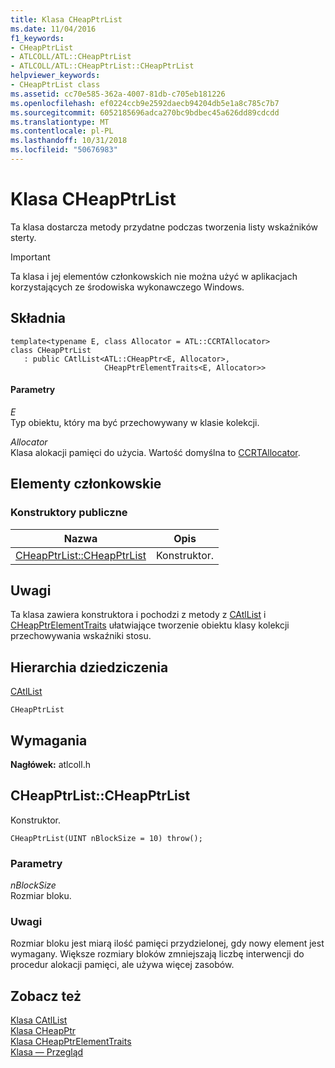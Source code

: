 ```yaml
---
title: Klasa CHeapPtrList
ms.date: 11/04/2016
f1_keywords:
- CHeapPtrList
- ATLCOLL/ATL::CHeapPtrList
- ATLCOLL/ATL::CHeapPtrList::CHeapPtrList
helpviewer_keywords:
- CHeapPtrList class
ms.assetid: cc70e585-362a-4007-81db-c705eb181226
ms.openlocfilehash: ef0224ccb9e2592daecb94204db5e1a8c785c7b7
ms.sourcegitcommit: 6052185696adca270bc9bdbec45a626dd89cdcdd
ms.translationtype: MT
ms.contentlocale: pl-PL
ms.lasthandoff: 10/31/2018
ms.locfileid: "50676983"
---
```

# <a name="cheapptrlist-class"></a>Klasa CHeapPtrList

Ta klasa dostarcza metody przydatne podczas tworzenia listy wskaźników sterty.

> [!IMPORTANT]
>  Ta klasa i jej elementów członkowskich nie można użyć w aplikacjach korzystających ze środowiska wykonawczego Windows.

## <a name="syntax"></a>Składnia

```
template<typename E, class Allocator = ATL::CCRTAllocator>
class CHeapPtrList
   : public CAtlList<ATL::CHeapPtr<E, Allocator>,
                     CHeapPtrElementTraits<E, Allocator>>
```

#### <a name="parameters"></a>Parametry

*E*<br/>
Typ obiektu, który ma być przechowywany w klasie kolekcji.

*Allocator*<br/>
Klasa alokacji pamięci do użycia. Wartość domyślna to [CCRTAllocator](../../atl/reference/ccrtallocator-class.md).

## <a name="members"></a>Elementy członkowskie

### <a name="public-constructors"></a>Konstruktory publiczne

|Nazwa|Opis|
|----------|-----------------|
|[CHeapPtrList::CHeapPtrList](#cheapptrlist)|Konstruktor.|

## <a name="remarks"></a>Uwagi

Ta klasa zawiera konstruktora i pochodzi z metody z [CAtlList](../../atl/reference/catllist-class.md) i [CHeapPtrElementTraits](../../atl/reference/cheapptrelementtraits-class.md) ułatwiające tworzenie obiektu klasy kolekcji przechowywania wskaźniki stosu.

## <a name="inheritance-hierarchy"></a>Hierarchia dziedziczenia

[CAtlList](../../atl/reference/catllist-class.md)

`CHeapPtrList`

## <a name="requirements"></a>Wymagania

**Nagłówek:** atlcoll.h

##  <a name="cheapptrlist"></a>  CHeapPtrList::CHeapPtrList

Konstruktor.

```
CHeapPtrList(UINT nBlockSize = 10) throw();
```

### <a name="parameters"></a>Parametry

*nBlockSize*<br/>
Rozmiar bloku.

### <a name="remarks"></a>Uwagi

Rozmiar bloku jest miarą ilość pamięci przydzielonej, gdy nowy element jest wymagany. Większe rozmiary bloków zmniejszają liczbę interwencji do procedur alokacji pamięci, ale używa więcej zasobów.

## <a name="see-also"></a>Zobacz też

[Klasa CAtlList](../../atl/reference/catllist-class.md)<br/>
[Klasa CHeapPtr](../../atl/reference/cheapptr-class.md)<br/>
[Klasa CHeapPtrElementTraits](../../atl/reference/cheapptrelementtraits-class.md)<br/>
[Klasa — Przegląd](../../atl/atl-class-overview.md)
